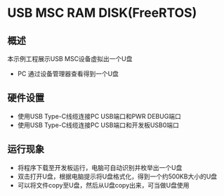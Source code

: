 # USB MSC RAM DISK(FreeRTOS)

## 概述

本示例工程展示USB MSC设备虚拟出一个U盘

- PC 通过设备管理器查看得到一个U盘

## 硬件设置

- 使用USB Type-C线缆连接PC USB端口和PWR DEBUG端口
- 使用USB Type-C线缆连接PC USB端口和开发板USB0端口

## 运行现象

- 将程序下载至开发板运行，电脑可自动识别并枚举出一个U盘
- 双击打开U盘，根据电脑提示将U盘格式化，得到一个约500KB大小的U盘
- 可以将文件copy至U盘，然后从U盘copy出来，可当做U盘使用
